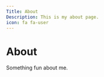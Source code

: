 ```yaml
---
Title: About
Description: This is my about page.
icon: fa fa-user
---
```


About
=========
Something fun about me.